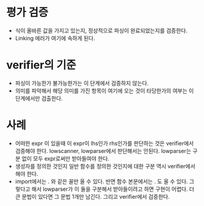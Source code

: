 # 평가 검증

* 식이 올바른 값을 가지고 있는지, 정상적으로 파싱이 완료되었는지를 검증한다.
* Linking 에러가 여기에 속하게 된다.

# verifier의 기준
* 파싱이 가능한가 불가능한가는 이 단계에서 검증하지 않는다.
* 의미를 파악해서 해당 의미를 가진 항목이 여기에 오는 것이 타당한가의 여부는 이 단계에서만 검출한다.

# 사례
* 어떠한 expr 이 있을때 이 expr이 lhs인가 rhs인가를 판단하는 것은 verifier에서 검증해야 한다. lowscanner, lowparser에서 판단해서는 안된다. lowparser는 구분 없이 모두 expr로써만 받아들여야 한다.
* 생성자를 정의한 것인지 일반 함수를 정의한 것인지에 대한 구분 역시 verifier에서 해야 한다.
* import에서는 <id> . <id> 와 같은 꼴만 올 수 있다. 반면 함수 본문에서는 <id> . <funcCall> 도 올 수 있다.
  그렇다고 해서 lowparser가 이 둘을 구분해서 받아들이려고 하면 구현이 어렵다. 더 큰 문법이 있다면 그 문법 1개만 남긴다. 그리고 verifier에서 검증한다.
